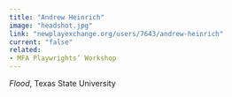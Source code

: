 ```yaml
---
title: "Andrew Heinrich"
image: "headshot.jpg"
link: "newplayexchange.org/users/7643/andrew-heinrich"
current: "false"
related:
- MFA Playwrights’ Workshop
---
```


*Flood*, Texas State University


